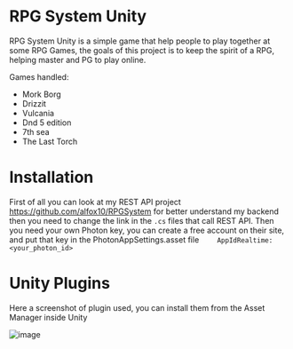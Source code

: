 # RPG System Unity
RPG System Unity is a simple game that help people to play together at some RPG Games, the goals of this project is to keep the spirit of a RPG, helping master and PG to play online.

Games handled:
* Mork Borg
* Drizzit
* Vulcania
* Dnd 5 edition
* 7th sea
* The Last Torch


# Installation
First of all you can look at my REST API project https://github.com/alfox10/RPGSystem for better understand my backend
then you need to change the link in the `.cs` files that call REST API.
Then you need your own Photon key, you can create a free account on their site, and put that key in the PhotonAppSettings.asset file
`    AppIdRealtime: <your_photon_id>`

# Unity Plugins
Here a screenshot of plugin used, you can install them from the Asset Manager inside Unity

![image](https://user-images.githubusercontent.com/7597120/120323547-e29a6280-c2e5-11eb-8baf-f1977a46d9b9.png)
